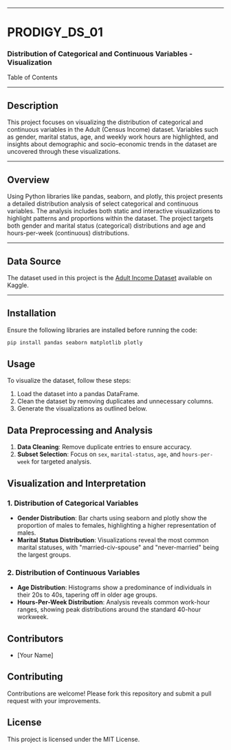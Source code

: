 ___
# PRODIGY_DS_01
### Distribution of Categorical and Continuous Variables - Visualization
Table of Contents
___
## Description
This project focuses on visualizing the distribution of categorical and continuous variables in the Adult (Census Income) dataset. Variables such as gender, marital status, age, and weekly work hours are highlighted, and insights about demographic and socio-economic trends in the dataset are uncovered through these visualizations.
___
## Overview
Using Python libraries like pandas, seaborn, and plotly, this project presents a detailed distribution analysis of select categorical and continuous variables. The analysis includes both static and interactive visualizations to highlight patterns and proportions within the dataset. The project targets both gender and marital status (categorical) distributions and age and hours-per-week (continuous) distributions.
___

## Data Source

The dataset used in this project is the [Adult Income Dataset](https://www.kaggle.com/datasets/wenruliu/adult-income-dataset) available on Kaggle.
___
## Installation
Ensure the following libraries are installed before running the code:
```bash
pip install pandas seaborn matplotlib plotly
```

## Usage
To visualize the dataset, follow these steps:
1. Load the dataset into a pandas DataFrame.
2. Clean the dataset by removing duplicates and unnecessary columns.
3. Generate the visualizations as outlined below.

## Data Preprocessing and Analysis
1. **Data Cleaning**: Remove duplicate entries to ensure accuracy.
2. **Subset Selection**: Focus on `sex`, `marital-status`, `age`, and `hours-per-week` for targeted analysis.

## Visualization and Interpretation

### 1. Distribution of Categorical Variables
- **Gender Distribution**: Bar charts using seaborn and plotly show the proportion of males to females, highlighting a higher representation of males.
- **Marital Status Distribution**: Visualizations reveal the most common marital statuses, with "married-civ-spouse" and "never-married" being the largest groups.

### 2. Distribution of Continuous Variables
- **Age Distribution**: Histograms show a predominance of individuals in their 20s to 40s, tapering off in older age groups.
- **Hours-Per-Week Distribution**: Analysis reveals common work-hour ranges, showing peak distributions around the standard 40-hour workweek.

## Contributors
- [Your Name]

## Contributing
Contributions are welcome! Please fork this repository and submit a pull request with your improvements.

## License
This project is licensed under the MIT License.
